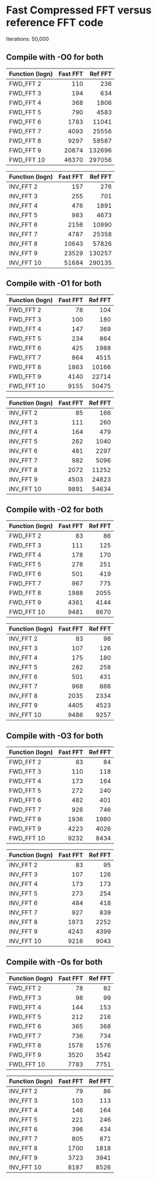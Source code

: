 # Fast Compressed FFT versus reference FFT code

Iterations: 50,000

## Compile with -O0 for both

| Function (logn) | Fast FFT | Ref FFT |
|:-------------|----------:|-----------:|
| FWD_FFT 2 |      110 |      236
| FWD_FFT 3 |      194 |      634
| FWD_FFT 4 |      368 |     1806
| FWD_FFT 5 |      790 |     4583
| FWD_FFT 6 |     1783 |    11041
| FWD_FFT 7 |     4093 |    25556
| FWD_FFT 8 |     9297 |    58587
| FWD_FFT 9 |    20874 |   132696
| FWD_FFT 10 |    46370 |   297056



| Function (logn) | Fast FFT | Ref FFT |
|:-------------|----------:|-----------:|
| INV_FFT 2 |      157 |      276
| INV_FFT 3 |      255 |      701
| INV_FFT 4 |      476 |     1891
| INV_FFT 5 |      983 |     4673
| INV_FFT 6 |     2156 |    10990
| INV_FFT 7 |     4787 |    25358
| INV_FFT 8 |    10643 |    57826
| INV_FFT 9 |    23529 |   130257
| INV_FFT 10 |    51684 |   290135

## Compile with -O1 for both

| Function (logn) | Fast FFT | Ref FFT |
|:-------------|----------:|-----------:|
| FWD_FFT 2 |       78 |      104
| FWD_FFT 3 |      100 |      180
| FWD_FFT 4 |      147 |      369
| FWD_FFT 5 |      234 |      864
| FWD_FFT 6 |      425 |     1988
| FWD_FFT 7 |      864 |     4515
| FWD_FFT 8 |     1863 |    10166
| FWD_FFT 9 |     4140 |    22714
| FWD_FFT 10 |     9155 |    50475


| Function (logn) | Fast FFT | Ref FFT |
|:-------------|----------:|-----------:|
| INV_FFT 2 |       85 |      166
| INV_FFT 3 |      111 |      260
| INV_FFT 4 |      164 |      479
| INV_FFT 5 |      262 |     1040
| INV_FFT 6 |      481 |     2297
| INV_FFT 7 |      982 |     5096
| INV_FFT 8 |     2072 |    11252
| INV_FFT 9 |     4503 |    24823
| INV_FFT 10 |     9891 |    54634

## Compile with -O2 for both

| Function (logn) | Fast FFT | Ref FFT |
|:-------------|----------:|-----------:|
| FWD_FFT 2 |       83 |       86
| FWD_FFT 3 |      111 |      125
| FWD_FFT 4 |      178 |      170
| FWD_FFT 5 |      278 |      251
| FWD_FFT 6 |      501 |      419
| FWD_FFT 7 |      967 |      775
| FWD_FFT 8 |     1988 |     2055
| FWD_FFT 9 |     4361 |     4144
| FWD_FFT 10 |     9481 |     8670


| Function (logn) | Fast FFT | Ref FFT |
|:-------------|----------:|-----------:|
| INV_FFT 2 |       83 |       98
| INV_FFT 3 |      107 |      126
| INV_FFT 4 |      175 |      180
| INV_FFT 5 |      282 |      258
| INV_FFT 6 |      501 |      431
| INV_FFT 7 |      968 |      866
| INV_FFT 8 |     2035 |     2334
| INV_FFT 9 |     4405 |     4523
| INV_FFT 10 |     9486 |     9257

## Compile with -O3 for both

| Function (logn) | Fast FFT | Ref FFT |
|:-------------|----------:|-----------:|
| FWD_FFT 2 |       83 |       84
| FWD_FFT 3 |      110 |      118
| FWD_FFT 4 |      173 |      164
| FWD_FFT 5 |      272 |      240
| FWD_FFT 6 |      482 |      401
| FWD_FFT 7 |      926 |      746
| FWD_FFT 8 |     1936 |     1980
| FWD_FFT 9 |     4223 |     4026
| FWD_FFT 10 |     9232 |     8434


| Function (logn) | Fast FFT | Ref FFT |
|:-------------|----------:|-----------:|
| INV_FFT 2 |       83 |       95
| INV_FFT 3 |      107 |      126
| INV_FFT 4 |      173 |      173
| INV_FFT 5 |      273 |      254
| INV_FFT 6 |      484 |      418
| INV_FFT 7 |      927 |      839
| INV_FFT 8 |     1973 |     2252
| INV_FFT 9 |     4243 |     4399
| INV_FFT 10 |     9216 |     9043


## Compile with -Os for both

| Function (logn) | Fast FFT | Ref FFT |
|:-------------|----------:|-----------:|
| FWD_FFT 2 |       78 |       82
| FWD_FFT 3 |       98 |       99
| FWD_FFT 4 |      144 |      153
| FWD_FFT 5 |      212 |      216
| FWD_FFT 6 |      365 |      368
| FWD_FFT 7 |      736 |      734
| FWD_FFT 8 |     1578 |     1576
| FWD_FFT 9 |     3520 |     3542
| FWD_FFT 10 |     7783 |     7751


| Function (logn) | Fast FFT | Ref FFT |
|:-------------|----------:|-----------:|
| INV_FFT 2 |       79 |       86
| INV_FFT 3 |      103 |      113
| INV_FFT 4 |      146 |      164
| INV_FFT 5 |      221 |      246
| INV_FFT 6 |      396 |      434
| INV_FFT 7 |      805 |      871
| INV_FFT 8 |     1700 |     1818
| INV_FFT 9 |     3723 |     3941
| INV_FFT 10 |     8187 |     8526